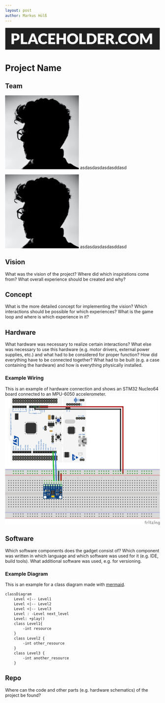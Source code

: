 ```yaml
---
layout: post
author: Markus Hülß
---
```


![Header Image](/images/placeholder-1.webp)

# Project Name

## Team

![Example Team Member](/images/team_example.jpg)
asdasdasdasdasddasd

![Example Team Member](/images/team_example.jpg)
asdasdasdasdasddasd

## Vision

What was the vision of the project? Where did which inspirations come from? What overall experience should be created and why?

## Concept

What is the more detailed concept for implementing the vision? Which interactions should be possible for which experiences? What is the game loop and where is which experience in it?

## Hardware

What hardware was necessary to realize certain interactions? What else was necessary to use this hardware (e.g. motor drivers, external power supplies, etc.) and what had to be considered for proper function? How did everything have to be connected together? What had to be built (e.g. a case containing the hardware) and how is everything physically installed.

### Example Wiring

This is an example of hardware connection and shows an STM32 Nucleo64 board connected to an MPU-6050 accelerometer.
![Example of Wiring a STM32 Nucleo64 board with a MPU6050 acceleration sensor](images/wiring_example.png)

## Software

Which software components does the gadget consist of? Which component was written in which language and which software was used for it (e.g. IDE, build tools). What additional software was used, e.g. for versioning.

### Example Diagram

This is an example for a class diagram made with [mermaid](https://mermaid-js.github.io/mermaid/#/).

```mermaid!
classDiagram
    Level <|-- Level1
    Level <|-- Level2
    Level <|-- Level3
    Level : -Level next_level
    Level: +play()
    class Level1{
        -int resource
    }
    class Level2 {
        -int other_resource
    }
    class Level3 {
        -int another_resource
    }
```


## Repo

Where can the code and other parts (e.g. hardware schematics) of the project be found?
